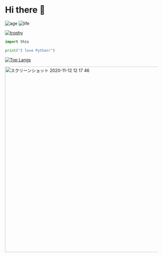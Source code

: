 # Hi there 👋

![age](https://img.shields.io/badge/age-15-brightgreen?style=flat)
![life](https://img.shields.io/badge/Life-Failing-red)

[![trophy](https://github-profile-trophy.vercel.app/?username=hirossan4049)](https://github.com/hirossan4049)

```py
import this

print("I love Python!")
```

[![Top Langs](https://github-readme-stats.vercel.app/api/top-langs/?username=hirossan4049&layout=compact)](https://github.com/hirossan4049)

<img width="611" alt="スクリーンショット 2020-11-12 12 17 46" src="https://user-images.githubusercontent.com/50548952/98891270-33c93d00-24e1-11eb-87fc-b28723622e9b.png">
